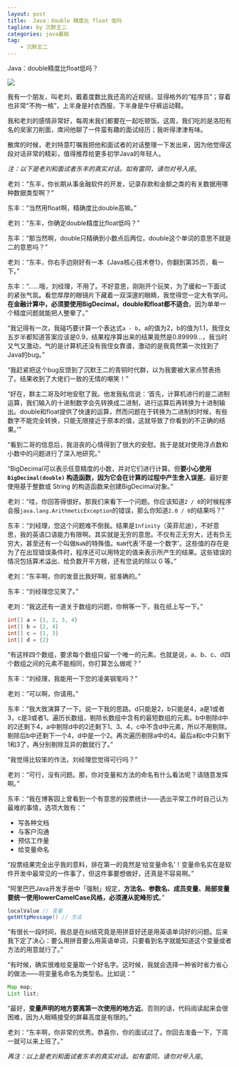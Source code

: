 ```yaml
---
layout: post
title:  Java：double 精度比 float 低吗
tagline: by 沉默王二
categories: java基础
tag: 
    - 沉默王二
---
```


Java：double精度比float低吗？

![](https://upload-images.jianshu.io/upload_images/1179389-57a0df359ca7a2b1.png?imageMogr2/auto-orient/strip%7CimageView2/2/w/1240)

我有一个朋友，叫老刘，戴着度数比我还高的近视镜，显得格外的“程序员”；穿着也非常“不拘一格”，上半身是衬衣西服，下半身是牛仔裤运动鞋。

<!--more-->

我和老刘的感情非常好，每周末我们都要在一起吃顿饭。这周，我们吃的是洛阳有名的吴家刀削面，席间他聊了一件蛮有趣的面试经历；我听得津津有味。

散席的时候，老刘特意叮嘱我把他和面试者的对话整理一下发出来，因为他觉得这段对话非常的精彩，值得推荐给更多初学Java的年轻人。

*注：以下是老刘和面试者东丰的真实对话。如有雷同，请勿对号入座*。

老刘：“东丰，你长期从事金融软件的开发，记录存款和金额之类的有关数据用哪种数据类型啊？”

东丰：“当然用float啊，精确度比double高嘛。”

老刘：“东丰，你确定double精度比float低吗？”

东丰：“那当然啊，double只精确到小数点后两位，double这个单词的意思不就是二的意思吗？”

老刘：“东丰，你右手边刚好有一本《Java核心技术卷1》，你翻到第35页，看一下。”

东丰：“......哦，刘经理，不用了。不好意思，刚刚开个玩笑，为了缓和一下面试的紧张气氛。看您厚厚的眼镜片下藏着一双深邃的眼睛，我觉得您一定大有学问。**在金融计算中，必须要使用BigDecimal，double和float都不适合**。因为单单一个精度问题就能把人整晕了。”

“我记得有一次，我碰巧要计算一个表达式`a - b`，a的值为2，b的值为1.1，我侄女五岁半都知道答案应该是0.9，结果程序算出来的结果竟然是0.89999...，我当时又气又激动，气的是计算机还没有我侄女靠谱，激动的是我竟然第一次找到了Java的bug。”

“我赶紧把这个bug反馈到了沉默王二的青铜时代群，以为我要被大家点赞表扬了。结果收到了大佬们一致的无情的嘲笑！”

“好在，群主二哥及时地安慰了我。他发我私信说：‘首先，计算机进行的是二进制运算，我们输入的十进制数字会先转换成二进制，进行运算后再转换为十进制输出。double和float提供了快速的运算，然而问题在于转换为二进制的时候，有些数字不能完全转换，只能无限接近于原本的值，这就导致了你看到的不正确的结果。’”

“看到二哥的信息后，我沮丧的心情得到了很大的安慰。我于是就对使用浮点数和小数中的问题进行了深入地研究。”

“BigDecimal可以表示任意精度的小数，并对它们进行计算。但**要小心使用 `BigDecimal(double)` 构造函数，因为它会在计算的过程中产生舍入误差**。最好要使用基于整数或 String 的构造函数来创建BigDecimal对象。”

老刘：“哇，你回答得很好。那我们来看下一个问题。你应该知道`2 / 0`的时候程序会报`java.lang.ArithmeticException`的错误，那么你知道`2.0 / 0`的结果吗？”

东丰：“刘经理，您这个问题难不倒我。结果是`Infinity`（英菲尼迪），不好意思，我的英语口语能力有限啊。其实就是无穷的意思。不仅有正无穷大，还有负无穷大，甚至还有一个叫做`NaN`的特殊值。`NaN`代表‘不是一个数字’。这些值的存在是为了在出现错误条件时，程序还可以用特定的值来表示所产生的结果。这些错误的情况包括算术溢出、给负数开平方根，还有您说的除以 0 等。”

老刘：“东丰啊，你的发音比我好啊，挺准确的。”

东丰：“刘经理您见笑了。”

老刘：“我这还有一道关于数组的问题，你稍等一下，我在纸上写一下。”

```java
int[] a = {1, 2, 3, 4}
int[] b = {2, 4}
int[] c = {1, 3}
int[] d = {2}
```

“有这样四个数组，要求每个数组只留一个唯一的元素。也就是说，a、b、c、d四个数组之间的元素不能相同，你打算怎么做呢？”

东丰：“刘经理，我能用一下您的凌美钢笔吗？”

老刘：“可以啊，你请用。”

东丰：“我大致演算了一下。说一下我的思路。d只能是2，b只能是4，a是1或者3，c是3或者1。遍历长数组，剔除长数组中含有的最短数组的元素。b中剔除d中的2还剩下4，a中剔除d中的2还剩下1、3、4，c中不含d中元素，所以不用剔除。剔除后b中还剩下一个4，d中是一个2。再次遍历剔除a中的4。最后a和c中只剩下1和3了，再分别剔除互异的数就行了。”

“我觉得比较笨的作法，刘经理您觉得可行吗？”

老刘：“可行，没有问题。那，你对变量和方法的命名有什么看法呢？请随意发挥啊。”

东丰：“我在博客园上曾看到一个有意思的投票统计——选出平常工作时自己认为最难的事情，选项大致有：”


- 写各种文档
- 与客户沟通
- 预估工作量
- 给变量命名


“投票结果完全出乎我的意料，排在第一的竟然是‘给变量命名’！变量命名实在是软件开发中最常见的一件事了，但这件事要想做好，还真是不容易啊。”

“阿里巴巴Java开发手册中「强制」规定，**方法名、参数名、成员变量、局部变量要统一使用lowerCamelCase风格，必须遵从驼峰形式**。”

```java
localValue // 变量
getHttpMessage() // 方法
```

“有很长一段时间，我总是在纠结究竟是用拼音好还是用英语单词好的问题。后来我下定了决心：要么用拼音要么用英语单词，只要看到名字就能知道这个变量或者方法的用意就行了。”

“有时候，确实很难给变量取一个好名字。这时候，我就会选择一种省时省力省心的做法——将变量名命名为类型名。比如说：”

```java
Map map;
List list;
```

“最好，**变量声明的地方要离第一次使用的地方近**。否则的话，代码阅读起来会很困难，因为人眼睛接受的屏幕高度是有限的。”

老刘：“东丰啊，你非常的优秀。恭喜你，你的面试过了。你回去准备一下，下周一就可以来上班了。”

*再注：以上是老刘和面试者东丰的真实对话。如有雷同，请勿对号入座*。

